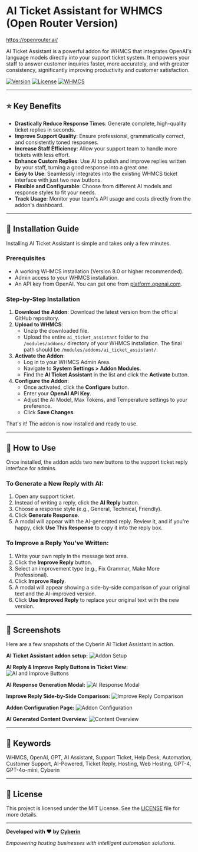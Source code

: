 # AI Ticket Assistant for WHMCS (Open Router Version)

https://openrouter.ai/

AI Ticket Assistant is a powerful addon for WHMCS that integrates OpenAI's language models directly into your support ticket system. It empowers your staff to answer customer inquiries faster, more accurately, and with greater consistency, significantly improving productivity and customer satisfaction.

[![Version](https://img.shields.io/badge/version-1.5-blue.svg)](https://cyberin.in)
[![License](https://img.shields.io/badge/license-MIT-green.svg)](LICENSE)
[![WHMCS](https://img.shields.io/badge/WHMCS-8.0+-orange.svg)](https://www.whmcs.com)

---

## ⭐ Key Benefits

- **Drastically Reduce Response Times**: Generate complete, high-quality ticket replies in seconds.
- **Improve Support Quality**: Ensure professional, grammatically correct, and consistently toned responses.
- **Increase Staff Efficiency**: Allow your support team to handle more tickets with less effort.
- **Enhance Custom Replies**: Use AI to polish and improve replies written by your staff, turning a good response into a great one.
- **Easy to Use**: Seamlessly integrates into the existing WHMCS ticket interface with just two new buttons.
- **Flexible and Configurable**: Choose from different AI models and response styles to fit your needs.
- **Track Usage**: Monitor your team's API usage and costs directly from the addon's dashboard.

---

## 🚀 Installation Guide

Installing AI Ticket Assistant is simple and takes only a few minutes.

### Prerequisites

- A working WHMCS installation (Version 8.0 or higher recommended).
- Admin access to your WHMCS installation.
- An API key from OpenAI. You can get one from [platform.openai.com](https://platform.openai.com).

### Step-by-Step Installation

1.  **Download the Addon**: Download the latest version from the official GitHub repository.
2.  **Upload to WHMCS**:
    - Unzip the downloaded file.
    - Upload the entire `ai_ticket_assistant` folder to the `/modules/addons/` directory of your WHMCS installation. The final path should be `/modules/addons/ai_ticket_assistant/`.
3.  **Activate the Addon**:
    - Log in to your WHMCS Admin Area.
    - Navigate to **System Settings > Addon Modules**.
    - Find the **AI Ticket Assistant** in the list and click the **Activate** button.
4.  **Configure the Addon**:
    - Once activated, click the **Configure** button.
    - Enter your **OpenAI API Key**.
    - Adjust the AI Model, Max Tokens, and Temperature settings to your preference.
    - Click **Save Changes**.

That's it! The addon is now installed and ready to use.

---

## 📖 How to Use

Once installed, the addon adds two new buttons to the support ticket reply interface for admins.

### To Generate a New Reply with AI:

1.  Open any support ticket.
2.  Instead of writing a reply, click the **AI Reply** button.
3.  Choose a response style (e.g., General, Technical, Friendly).
4.  Click **Generate Response**.
5.  A modal will appear with the AI-generated reply. Review it, and if you're happy, click **Use This Response** to copy it into the reply box.

### To Improve a Reply You've Written:

1.  Write your own reply in the message text area.
2.  Click the **Improve Reply** button.
3.  Select an improvement type (e.g., Fix Grammar, Make More Professional).
4.  Click **Improve Reply**.
5.  A modal will appear showing a side-by-side comparison of your original text and the AI-improved version.
6.  Click **Use Improved Reply** to replace your original text with the new version.

---

## 📸 Screenshots

Here are a few snapshots of the Cyberin AI Ticket Assistant in action.

**AI Ticket Assistant addon setup:**
![Addon Setup](docs/images/ticket-assistant-addon-setup.png)

**AI Reply & Improve Reply Buttons in Ticket View:**
![AI and Improve Buttons](docs/images/01-ticket-buttons.png)

**AI Response Generation Modal:**
![AI Response Modal](docs/images/02-ai-response-modal.png)

**Improve Reply Side-by-Side Comparison:**
![Improve Reply Comparison](docs/images/03-improve-reply-modal.png)

**Addon Configuration Page:**
![Addon Configuration](docs/images/04-addon-configuration.png)

**AI Generated Content Overview:**
![Content Overview](docs/images/05-addon-content-overview.png)

---

## 🔑 Keywords

WHMCS, OpenAI, GPT, AI Assistant, Support Ticket, Help Desk, Automation, Customer Support, AI-Powered, Ticket Reply, Hosting, Web Hosting, GPT-4, GPT-4o-mini, Cyberin

---

## 📄 License

This project is licensed under the MIT License. See the [LICENSE](LICENSE) file for more details.

---

**Developed with ❤️ by [Cyberin](https://cyberin.in)**

_Empowering hosting businesses with intelligent automation solutions._
